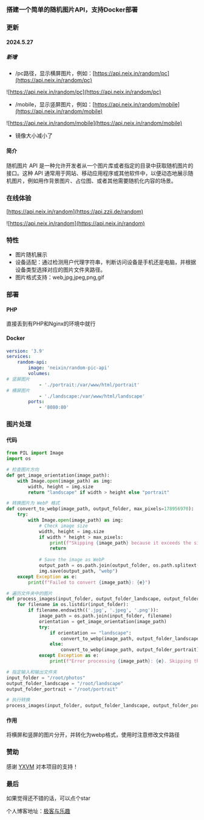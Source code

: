 ### 搭建一个简单的随机图片API，支持Docker部署

### 更新

#### 2024.5.27

##### 新增

- /pc路径，显示横屏图片，例如：[https://api.neix.in/random/pc](https://api.neix.in/random/pc)

![https://api.neix.in/random/pc](https://api.neix.in/random/pc)

- /mobile，显示竖屏图片，例如：[https://api.neix.in/random/mobile](https://api.neix.in/random/mobile)

![https://api.neix.in/random/mobile](https://api.neix.in/random/mobile)

- 镜像大小减小了

#### 简介

随机图片 API 是一种允许开发者从一个图片库或者指定的目录中获取随机图片的接口。这种 API 通常用于网站、移动应用程序或其他软件中，以便动态地展示随机图片，例如用作背景图片、占位图、或者其他需要随机化内容的场景。

### 在线体验

[https://api.neix.in/random](https://api.zzii.de/random)

![https://api.neix.in/random](https://api.neix.in/random)

### 特性

- 图片随机展示
- 设备适配：通过检测用户代理字符串，判断访问设备是手机还是电脑，并根据设备类型选择对应的图片文件夹路径。
- 图片格式支持：web,jpg,jpeg,png,gif

### 部署

#### PHP

直接丢到有PHP和Nginx的环境中就行

#### Docker

```yml
version: '3.9'
services:
    random-api:
        image: 'neixin/random-pic-api'
        volumes:
# 竖屏图片
            - './portrait:/var/www/html/portrait'
# 横屏图片
            - './landscape:/var/www/html/landscape'
        ports:
            - '8080:80'
```

### 图片处理

#### 代码

```py
from PIL import Image
import os

# 检查图片方向
def get_image_orientation(image_path):
    with Image.open(image_path) as img:
        width, height = img.size
        return "landscape" if width > height else "portrait"

# 转换图片为 WebP 格式
def convert_to_webp(image_path, output_folder, max_pixels=178956970):
    try:
        with Image.open(image_path) as img:
            # Check image size
            width, height = img.size
            if width * height > max_pixels:
                print(f"Skipping {image_path} because it exceeds the size limit.")
                return
            
            # Save the image as WebP
            output_path = os.path.join(output_folder, os.path.splitext(os.path.basename(image_path))[0] + ".webp")
            img.save(output_path, "webp")
    except Exception as e:
        print(f"Failed to convert {image_path}: {e}")

# 遍历文件夹中的图片
def process_images(input_folder, output_folder_landscape, output_folder_portrait):
    for filename in os.listdir(input_folder):
        if filename.endswith(('.jpg', '.jpeg', '.png')):
            image_path = os.path.join(input_folder, filename)
            orientation = get_image_orientation(image_path)
            try:
                if orientation == "landscape":
                    convert_to_webp(image_path, output_folder_landscape)
                else:
                    convert_to_webp(image_path, output_folder_portrait)
            except Exception as e:
                print(f"Error processing {image_path}: {e}. Skipping this image.")

# 指定输入和输出文件夹
input_folder = "/root/photos"
output_folder_landscape = "/root/landscape"
output_folder_portrait = "/root/portrait"

# 执行转换
process_images(input_folder, output_folder_landscape, output_folder_portrait)
```

#### 作用

将横屏和竖屏的图片分开，并转化为webp格式，使用时注意修改文件路径

### 赞助
感谢 [YXVM](https://yxvm.com/) 对本项目的支持！
### 最后

如果觉得还不错的话，可以点个star

个人博客地址：[极客与乐趣](https://blog.gckjoy.com/)

